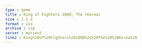 ```yaml
---
type : game
title : King of Fighters 2000, The (Korea)
size : 1.1 G
format : iso
archive : zip
server : myrient
link2 : King%20of%20Fighters%202000%2C%20The%20%28Korea%29
---
```

